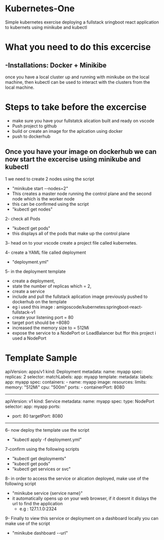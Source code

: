 # Kubernetes-One
Simple kubernetes exercise deploying a fullstack sringboot react application to kubernets using minikube and kubectl 

# What you need to do this excercise
 ## -Installations: Docker + Minikibe
 once you have a local cluster up and running with minikube on the local machine,
 then kubectl can be used to interact with the clusters from the local machine.

# Steps to take before the excercise 
- make sure you have your fullstatck alication built and ready on vscode 
- Push project to github
- build or create an image for the aplcation using docker
- push to dockerhub

## Once you have your image on dockerhub we can now start the excercise using minikube and kubectl 
1 we need to create 2 nodes using the script 
- "minikube start --nodes=2"
- This creates a master node running the control plane and the second node which is the worker node
- this can be confirmed using the script
- "kubectl get nodes"

2- check all Pods
- "kubectl get pods"
- this displays all of the pods that make up the control plane

3- head on to your vscode create a project file called kubernetes.

4- create a YAML file called deployment 
- "deployment.yml"


5- in the deployment template 
  - create a deployment,
  - state the number of replicas which = 2, 
  - create a service
  - include and pull the fullstack aplication image previously pushed to dockerhub on the template 
  - eg i used this image : amigoscode/kubernetes:springboot-react-fullstack-v1
  - create your listening port = 80
  - target port should be =8080
  - increased the memory size to = 512Mi
  - expose the service to a NodePort or LoadBalancer but ffor this project i used a NodePort 
  
# Template Sample

apiVersion: apps/v1
kind: Deployment
metadata:
  name: myapp
spec:
  replicas: 2
  selector:
    matchLabels:
      app: myapp
  template:
    metadata:
      labels:
        app: myapp
    spec:
      containers:
      - name: myapp
        image: 
        resources:
          limits:
            memory: "512Mi"
            cpu: "500m"
        ports:
        - containerPort: 8080

---

apiVersion: v1
kind: Service
metadata:
  name: myapp
spec:
  type: NodePort
  selector:
    app: myapp
  ports:
  - port: 80
    targetPort: 8080

---


6- now deploy the template use the script 
- "kubectl apply -f deployment.yml"


7-confirm using the following scripts 
 - "kubectl get deployments"
 - "kubectl get pods"
 - "kubectl get services or svc"
 
8-  in order to access the service or alication deployed, make use of the following script
  - "minikube service {service name}"
- it automatically opens up on your web browser, if it doesnt it dislays the url to find the application 
  - e.g : 127.1.1.0:2324

9- Finally to view this service or deployment on a dashboard locally you can make use of the script
  - "minikube dashboard --url"












 
 
 


